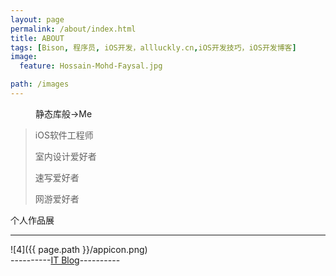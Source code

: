 ```yaml
---
layout: page
permalink: /about/index.html
title: ABOUT
tags: [Bison, 程序员, iOS开发，allluckly.cn,iOS开发技巧，iOS开发博客]
image:
  feature: Hossain-Mohd-Faysal.jpg

path: /images
---
```

<figure>

  <figcaption>静态库般→Me</figcaption>
</figure>

>iOS软件工程师
>
>室内设计爱好者
>
>速写爱好者
>
>网游爱好者


<figcaption>个人作品展</figcaption>

-----------------------------------------------------



![4]({{ page.path }}/appicon.png)<br>
----------[IT Blog](https://itunes.apple.com/us/app/it-blog-zi-xueios-kai-fa-jin/id1067787090?l=zh&ls=1&mt=8)----------<br>

